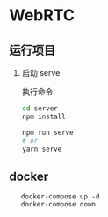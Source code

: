 # WebRTC 

## 运行项目

1. 启动 serve

   执行命令

   ```bash
   cd server
   npm install

   npm run serve
   # or
   yarn serve
   ```

## docker

```shell
   docker-compose up -d
   docker-compose down
```
